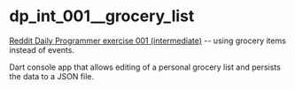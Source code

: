 dp_int_001__grocery_list
======

[Reddit Daily Programmer exercise 001 (intermediate)](http://www.reddit.com/r/dailyprogrammer/comments/pihtx/intermediate_challenge_1/) -- using grocery items instead of events.

Dart console app that allows editing of a personal grocery list and persists the data to a JSON file.
